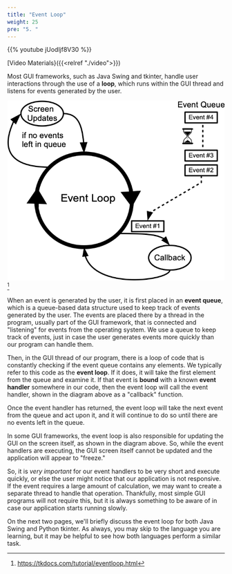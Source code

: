 ```yaml
---
title: "Event Loop"
weight: 25
pre: "5. "
---
```


{{% youtube jUodljf8V30 %}}

[Video Materials}({{<relref "./video">}})

Most GUI frameworks, such as Java Swing and tkinter, handle user interactions through the use of a **loop**, which runs within the GUI thread and listens for events generated by the user.

![Event Loop](/images/11/eventloop.png)[^1]

[^1]: https://tkdocs.com/tutorial/eventloop.html

When an event is generated by the user, it is first placed in an **event queue**, which is a queue-based data structure used to keep track of events generated by the user. The events are placed there by a thread in the program, usually part of the GUI framework, that is connected and "listening" for events from the operating system. We use a queue to keep track of events, just in case the user generates events more quickly than our program can handle them.

Then, in the GUI thread of our program, there is a loop of code that is constantly checking if the event queue contains any elements. We typically refer to this code as the **event loop**. If it does, it will take the first element from the queue and examine it. If that event is **bound** with a known **event handler** somewhere in our code, then the event loop will call the event handler, shown in the diagram above as a "callback" function. 

Once the event handler has returned, the event loop will take the next event from the queue and act upon it, and it will continue to do so until there are no events left in the queue.

In some GUI frameworks, the event loop is also responsible for updating the GUI on the screen itself, as shown in the diagram above. So, while the event handlers are executing, the GUI screen itself cannot be updated and the application will appear to "freeze." 

So, it is _very important_ for our event handlers to be very short and execute quickly, or else the user might notice that our application is not responsive. If the event requires a large amount of calculation, we may want to create a separate thread to handle that operation. Thankfully, most simple GUI programs will not require this, but it is always something to be aware of in case our application starts running slowly. 

On the next two pages, we'll briefly discuss the event loop for both Java Swing and Python tkinter. As always, you may skip to the language you are learning, but it may be helpful to see how both languages perform a similar task.

